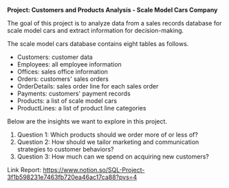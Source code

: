 **Project: Customers and Products Analysis - Scale Model Cars Company**  

The goal of this project is to analyze data from a sales records database for scale model cars and extract information for decision-making.  

The scale model cars database contains eight tables as follows.
- Customers: customer data
- Employees: all employee information
- Offices: sales office information
- Orders: customers' sales orders
- OrderDetails: sales order line for each sales order
- Payments: customers' payment records
- Products: a list of scale model cars
- ProductLines: a list of product line categories

Below are the insights we want to explore in this project. 
1. Question 1: Which products should we order more of or less of?
2. Question 2: How should we tailor marketing and communication strategies to customer behaviors?
3. Question 3: How much can we spend on acquiring new customers?

Link Report: https://www.notion.so/SQL-Project-3f1b598231e7463fb720ea46ac17ca88?pvs=4    


